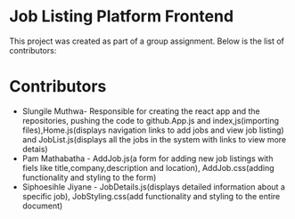 # Job Listing Platform Frontend

This project was created as part of a group assignment. Below is the list of contributors:

# Contributors

- Slungile Muthwa- Responsible for creating the react app and the repositories, pushing the code to github.App.js and index,js(importing files),Home.js(displays navigation links to add jobs and view job listing) and JobList.js(displays all the jobs in the system with links to view more detais)
- Pam Mathabatha - AddJob.js(a form for adding new job listings with fiels like title,company,description and location), AddJob.css(adding functionality and styling to the form)
- Siphoesihle Jiyane - JobDetails.js(displays detailed information about a specific job), JobStyling.css(add functionality and styling to the entire document)
